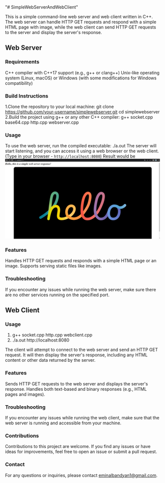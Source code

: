 "# SimpleWebServerAndWebClient" 

This is a simple command-line web server and web client written in C++. The web server can handle HTTP GET requests and respond with a simple HTML page with image, while the web client can send HTTP GET requests to the server and display the server's response.

## Web Server
### Requirements
C++ compiler with C++17 support (e.g., g++ or clang++)
Unix-like operating system (Linux, macOS) or Windows (with some modifications for Windows compatibility)

### Build Instructions
1.Clone the repository to your local machine:
git clone https://github.com/your-username/simplewebserver.git
cd simplewebserver
2.Build the project using g++ or any other C++ compiler:
g++ socket.cpp base64.cpp http.cpp webserver.cpp

### Usage
To use the web server, run the compiled executable:
./a.out
The server will start listening, and you can access it using a web browser or the web client. (Type in your browser - `http://localhost:8080`)
Result would be
![Screenshot](Capture.png)

### Features
Handles HTTP GET requests and responds with a simple HTML page or an image.
Supports serving static files like images.

### Troubleshooting
If you encounter any issues while running the web server, make sure there are no other services running on the specified port.

## Web Client
### Usage
1. g++ socket.cpp http.cpp webclient.cpp
2. ./a.out http://localhost:8080

The client will attempt to connect to the web server and send an HTTP GET request. It will then display the server's response, including any HTML content or other data returned by the server.

### Features
Sends HTTP GET requests to the web server and displays the server's response.
Handles both text-based and binary responses (e.g., HTML pages and images).

### Troubleshooting
If you encounter any issues while running the web client, make sure that the web server is running and accessible from your machine.

### Contributions
Contributions to this project are welcome. If you find any issues or have ideas for improvements, feel free to open an issue or submit a pull request.

### Contact
For any questions or inquiries, please contact eminalbandyan1@gmail.com.

